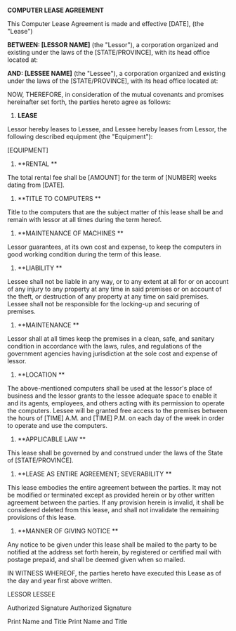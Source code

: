 **COMPUTER LEASE AGREEMENT**

This Computer Lease Agreement is made and effective \[DATE\], (the
"Lease")

**BETWEEN: \[LESSOR NAME\]** (the "Lessor"), a corporation organized and
existing under the laws of the \[STATE/PROVINCE\], with its head office
located at:

**AND: \[LESSEE NAME\]** (the \"Lessee\"), a corporation organized and
existing under the laws of the \[STATE/PROVINCE\], with its head office
located at:

NOW, THEREFORE, in consideration of the mutual covenants and promises
hereinafter set forth, the parties hereto agree as follows:

1.  **LEASE**

Lessor hereby leases to Lessee, and Lessee hereby leases from Lessor,
the following described equipment (the \"Equipment\"):

\[EQUIPMENT\]

1.  **RENTAL **

The total rental fee shall be \[AMOUNT\] for the term of \[NUMBER\]
weeks dating from \[DATE\].

1.  **TITLE TO COMPUTERS **

Title to the computers that are the subject matter of this lease shall
be and remain with lessor at all times during the term hereof.

1.  **MAINTENANCE OF MACHINES **

Lessor guarantees, at its own cost and expense, to keep the computers in
good working condition during the term of this lease.

1.  **LIABILITY **

Lessee shall not be liable in any way, or to any extent at all for or on
account of any injury to any property at any time in said premises or on
account of the theft, or destruction of any property at any time on said
premises. Lessee shall not be responsible for the locking-up and
securing of premises.

1.  **MAINTENANCE **

Lessor shall at all times keep the premises in a clean, safe, and
sanitary condition in accordance with the laws, rules, and regulations
of the government agencies having jurisdiction at the sole cost and
expense of lessor.

1.  **LOCATION **

The above-mentioned computers shall be used at the lessor\'s place of
business and the lessor grants to the lessee adequate space to enable it
and its agents, employees, and others acting with its permission to
operate the computers. Lessee will be granted free access to the
premises between the hours of \[TIME\] A.M. and \[TIME\] P.M. on each
day of the week in order to operate and use the computers.

1.  **APPLICABLE LAW **

This lease shall be governed by and construed under the laws of the
State of \[STATE/PROVINCE\].

1.  **LEASE AS ENTIRE AGREEMENT; SEVERABILITY **

This lease embodies the entire agreement between the parties. It may not
be modified or terminated except as provided herein or by other written
agreement between the parties. If any provision herein is invalid, it
shall be considered deleted from this lease, and shall not invalidate
the remaining provisions of this lease.

1.  **MANNER OF GIVING NOTICE **

Any notice to be given under this lease shall be mailed to the party to
be notified at the address set forth herein, by registered or certified
mail with postage prepaid, and shall be deemed given when so mailed.

IN WITNESS WHEREOF, the parties hereto have executed this Lease as of
the day and year first above written.

LESSOR LESSEE

Authorized Signature Authorized Signature

Print Name and Title Print Name and Title
